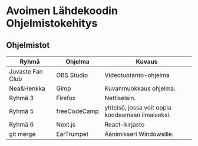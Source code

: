 # Avoimen Lähdekoodin Ohjelmistokehitys

## Ohjelmistot

| Ryhmä               | Ohjelma         | Kuvaus                                          |
|---------------------|-----------------|-------------------------------------------------|
| Juvaste Fan Club    | OBS Studio      | Videotuotanto-ohjelma                           |
| Nea&Henkka          | Gimp            | Kuvanmuokkaus ohjelma.                          |
| Ryhmä 3             | Firefox         | Nettiselain.                                    |
| Ryhmä 5             | freeCodeCamp    | yhteisö, jossa voit oppia koodaamaan ilmaiseksi.|
| Ryhmä 6             | Next.js         | React-kirjasto                                  |
| git merge           | EarTrumpet      | Äänimikseri Windowsille.                        |

